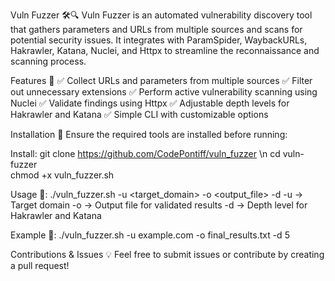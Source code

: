 Vuln Fuzzer 🛠️🔍
Vuln Fuzzer is an automated vulnerability discovery tool that gathers parameters and URLs from multiple sources and scans for potential security issues. It integrates with ParamSpider, WaybackURLs, Hakrawler, Katana, Nuclei, and Httpx to streamline the reconnaissance and scanning process.

Features 🚀
✅ Collect URLs and parameters from multiple sources
✅ Filter out unnecessary extensions
✅ Perform active vulnerability scanning using Nuclei
✅ Validate findings using Httpx
✅ Adjustable depth levels for Hakrawler and Katana
✅ Simple CLI with customizable options

Installation 🔧
Ensure the required tools are installed before running:

Install:
git clone https://github.com/CodePontiff/vuln_fuzzer
\n cd vuln-fuzzer  
chmod +x vuln_fuzzer.sh  

Usage 📌:
./vuln_fuzzer.sh -u <target_domain> -o <output_file> -d <depth>
-u → Target domain
-o → Output file for validated results
-d → Depth level for Hakrawler and Katana

Example 📖:
./vuln_fuzzer.sh -u example.com -o final_results.txt -d 5

Contributions & Issues 💡
Feel free to submit issues or contribute by creating a pull request!


